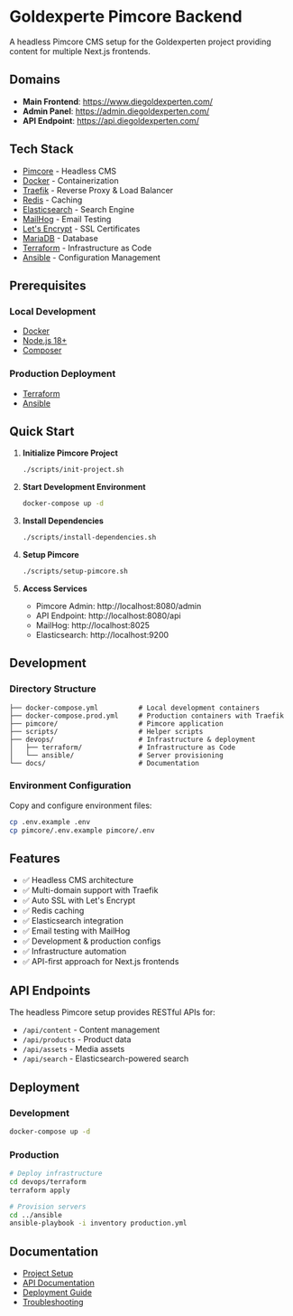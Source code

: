# Goldexperte Pimcore Backend

A headless Pimcore CMS setup for the Goldexperten project providing content for multiple Next.js frontends.

## Domains

- **Main Frontend**: https://www.diegoldexperten.com/
- **Admin Panel**: https://admin.diegoldexperten.com/
- **API Endpoint**: https://api.diegoldexperten.com/

## Tech Stack

- [Pimcore](https://pimcore.com/) - Headless CMS
- [Docker](https://www.docker.com/) - Containerization
- [Traefik](https://traefik.io/) - Reverse Proxy & Load Balancer
- [Redis](https://redis.io) - Caching
- [Elasticsearch](https://www.elastic.co/) - Search Engine
- [MailHog](https://github.com/mailhog/MailHog) - Email Testing
- [Let's Encrypt](https://letsencrypt.org/) - SSL Certificates
- [MariaDB](https://mariadb.org/) - Database
- [Terraform](https://www.terraform.io/) - Infrastructure as Code
- [Ansible](https://ansible.com/) - Configuration Management

## Prerequisites

### Local Development
- [Docker](https://www.docker.com/)
- [Node.js 18+](https://nodejs.org/en/)
- [Composer](https://getcomposer.org/)

### Production Deployment
- [Terraform](https://www.terraform.io/)
- [Ansible](https://ansible.com/)

## Quick Start

1. **Initialize Pimcore Project**
   ```bash
   ./scripts/init-project.sh
   ```

2. **Start Development Environment**
   ```bash
   docker-compose up -d
   ```

3. **Install Dependencies**
   ```bash
   ./scripts/install-dependencies.sh
   ```

4. **Setup Pimcore**
   ```bash
   ./scripts/setup-pimcore.sh
   ```

5. **Access Services**
   - Pimcore Admin: http://localhost:8080/admin
   - API Endpoint: http://localhost:8080/api
   - MailHog: http://localhost:8025
   - Elasticsearch: http://localhost:9200

## Development

### Directory Structure
```
├── docker-compose.yml          # Local development containers
├── docker-compose.prod.yml     # Production containers with Traefik
├── pimcore/                    # Pimcore application
├── scripts/                    # Helper scripts
├── devops/                     # Infrastructure & deployment
│   ├── terraform/              # Infrastructure as Code
│   └── ansible/                # Server provisioning
└── docs/                       # Documentation
```

### Environment Configuration

Copy and configure environment files:
```bash
cp .env.example .env
cp pimcore/.env.example pimcore/.env
```

## Features

- ✅ Headless CMS architecture
- ✅ Multi-domain support with Traefik
- ✅ Auto SSL with Let's Encrypt
- ✅ Redis caching
- ✅ Elasticsearch integration
- ✅ Email testing with MailHog
- ✅ Development & production configs
- ✅ Infrastructure automation
- ✅ API-first approach for Next.js frontends

## API Endpoints

The headless Pimcore setup provides RESTful APIs for:

- `/api/content` - Content management
- `/api/products` - Product data
- `/api/assets` - Media assets
- `/api/search` - Elasticsearch-powered search

## Deployment

### Development
```bash
docker-compose up -d
```

### Production
```bash
# Deploy infrastructure
cd devops/terraform
terraform apply

# Provision servers
cd ../ansible
ansible-playbook -i inventory production.yml
```

## Documentation

- [Project Setup](./docs/project-setup.md)
- [API Documentation](./docs/api.md)
- [Deployment Guide](./docs/deployment.md)
- [Troubleshooting](./docs/troubleshooting.md)
